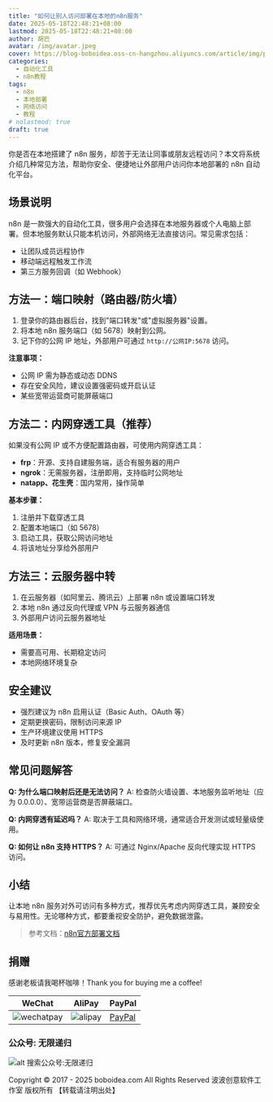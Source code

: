 ```yaml
---
title: "如何让别人访问部署在本地的n8n服务"
date: 2025-05-18T22:48:21+08:00
lastmod: 2025-05-18T22:48:21+08:00
author: 胡巴
avatar: /img/avatar.jpeg
cover: https://blog-boboidea.oss-cn-hangzhou.aliyuncs.com/article/img/posts/auto1/posts/18.jpg
categories:
  - 自动化工具
  - n8n教程
tags:
  - n8n
  - 本地部署
  - 网络访问
  - 教程
# nolastmod: true
draft: true
---
```


你是否在本地搭建了 n8n 服务，却苦于无法让同事或朋友远程访问？本文将系统介绍几种常见方法，帮助你安全、便捷地让外部用户访问你本地部署的 n8n 自动化平台。

<!--more-->

## 场景说明

n8n 是一款强大的自动化工具，很多用户会选择在本地服务器或个人电脑上部署。但本地服务默认只能本机访问，外部网络无法直接访问。常见需求包括：
- 让团队成员远程协作
- 移动端远程触发工作流
- 第三方服务回调（如 Webhook）

## 方法一：端口映射（路由器/防火墙）

1. 登录你的路由器后台，找到"端口转发"或"虚拟服务器"设置。
2. 将本地 n8n 服务端口（如 5678）映射到公网。
3. 记下你的公网 IP 地址，外部用户可通过 `http://公网IP:5678` 访问。

**注意事项：**
- 公网 IP 需为静态或动态 DDNS
- 存在安全风险，建议设置强密码或开启认证
- 某些宽带运营商可能屏蔽端口

## 方法二：内网穿透工具（推荐）

如果没有公网 IP 或不方便配置路由器，可使用内网穿透工具：

- **frp**：开源、支持自建服务端，适合有服务器的用户
- **ngrok**：无需服务器，注册即用，支持临时公网地址
- **natapp、花生壳**：国内常用，操作简单

**基本步骤：**
1. 注册并下载穿透工具
2. 配置本地端口（如 5678）
3. 启动工具，获取公网访问地址
4. 将该地址分享给外部用户

## 方法三：云服务器中转

1. 在云服务器（如阿里云、腾讯云）上部署 n8n 或设置端口转发
2. 本地 n8n 通过反向代理或 VPN 与云服务器通信
3. 外部用户访问云服务器地址

**适用场景：**
- 需要高可用、长期稳定访问
- 本地网络环境复杂

## 安全建议

- 强烈建议为 n8n 启用认证（Basic Auth、OAuth 等）
- 定期更换密码，限制访问来源 IP
- 生产环境建议使用 HTTPS
- 及时更新 n8n 版本，修复安全漏洞

## 常见问题解答

**Q: 为什么端口映射后还是无法访问？**
A: 检查防火墙设置、本地服务监听地址（应为 0.0.0.0）、宽带运营商是否屏蔽端口。

**Q: 内网穿透有延迟吗？**
A: 取决于工具和网络环境，通常适合开发测试或轻量级使用。

**Q: 如何让 n8n 支持 HTTPS？**
A: 可通过 Nginx/Apache 反向代理实现 HTTPS 访问。

## 小结

让本地 n8n 服务对外可访问有多种方式，推荐优先考虑内网穿透工具，兼顾安全与易用性。无论哪种方式，都要重视安全防护，避免数据泄露。

> 参考文档：[n8n官方部署文档](https://docs.n8n.io/hosting/)

<!--qr_code-->

## 捐赠

感谢老板请我喝杯咖啡！Thank you for buying me a coffee!

| WeChat | AliPay | PayPal |
| --- | --- | --- |
| ![wechatpay](https://blog-boboidea.oss-cn-hangzhou.aliyuncs.com/pay/wechat_%E6%94%B6%E6%AC%BE%E7%A0%81.jpg) | ![alipay](https://blog-boboidea.oss-cn-hangzhou.aliyuncs.com/pay/alipay.jpg) | [PayPal](https://paypal.me/JianboQin?country.x=C2&locale.x=zh_XC) |

### 公众号: 无限递归

![alt 搜索公众号:无限递归](https://blog-boboidea.oss-cn-hangzhou.aliyuncs.com/article/img/gongzhonghao.jpeg "无限递归")

<!--declare-declare-->

Copyright &copy; 2017 - 2025 boboidea.com All Rights Reserved 波波创意软件工作室 版权所有 【转载请注明出处】 